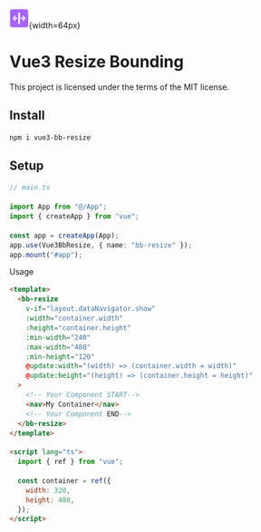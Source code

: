 ![image](./public/bb-resize.svg){width=64px}

# Vue3 Resize Bounding

This project is licensed under the terms of the MIT license.

## Install

```bash
npm i vue3-bb-resize
```

## Setup

```ts
// main.ts

import App from "@/App";
import { createApp } from "vue";

const app = createApp(App);
app.use(Vue3BbResize, { name: "bb-resize" });
app.mount("#app");
```

Usage

```html
<template>
  <bb-resize
    v-if="layout.dataNavigator.show"
    :width="container.width"
    :height="container.height"
    :min-width="240"
    :max-width="480"
    :min-height="120"
    @update:width="(width) => (container.width = width)"
    @update:height="(height) => (container.height = height)"
  >
    <!-- Your Component START-->
    <nav>My Container</nav>
    <!-- Your Component END-->
  </bb-resize>
</template>

<script lang="ts">
  import { ref } from "vue";

  const container = ref({
    width: 320,
    height: 480,
  });
</script>
```
